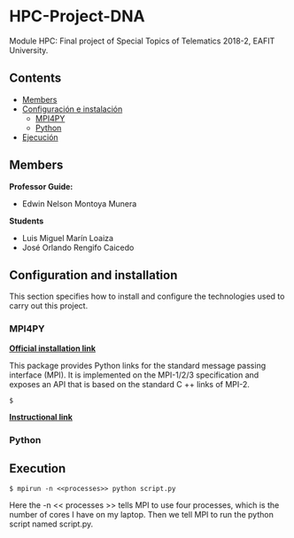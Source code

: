 # HPC-Project-DNA
Module HPC: Final project of Special Topics of Telematics 2018-2, EAFIT University.

## Contents

- [Members](#Members)
- [Configuración e instalación](#Configuración-e-instalación)
	- [MPI4PY](#MPI4PY)
	- [Python](#Python)
- [Ejecución](#Ejecución)

## Members

**Professor Guide:**
- Edwin Nelson Montoya Munera

**Students**
- Luis Miguel Marín Loaiza
- José Orlando Rengifo Caicedo


## Configuration and installation

This section specifies how to install and configure the technologies used to carry out this project.

### MPI4PY

[**Official installation link**](https://pypi.org/project/mpi4py/)

This package provides Python links for the standard message passing interface (MPI). It is implemented on the MPI-1/2/3 specification and exposes an API that is based on the standard C ++ links of MPI-2.

~~~
$ 
~~~


[**Instructional link**](https://rabernat.github.io/research_computing/parallel-programming-with-mpi-for-python.html)

### Python

## Execution


~~~
$ mpirun -n <<processes>> python script.py
~~~

Here the -n << processes >> tells MPI to use four processes, which is the number of cores I have on my laptop. Then we tell MPI to run the python script named script.py.
<!--stackedit_data:
eyJoaXN0b3J5IjpbMTQwMjEwMzA3MCwtODA3NzgzNSwtMTQ3Mz
M5MjAwLC0xODIwMDQ1ODEyLC05MzQ2ODYwMjUsLTI2MDQ3MjM4
MCwtOTE5NzkxNzY4LDEwMTU4ODMyMDVdfQ==
-->